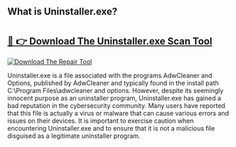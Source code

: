## What is Uninstaller.exe? 

# <h2><a href="https://exedetect.com/download.php?Uninstaller.exe">🔗 👉 Download The Uninstaller.exe Scan Tool</a></h2>

[![Download The Repair Tool](https://exedetect.com/download-button.jpg)](https://exedetect.com/download.php?Uninstaller.exe)

Uninstaller.exe is a file associated with the programs AdwCleaner and Options, published by AdwCleaner and typically found in the install path C:\Program Files\adwcleaner and options. However, despite its seemingly innocent purpose as an uninstaller program, Uninstaller.exe has gained a bad reputation in the cybersecurity community. Many users have reported that this file is actually a virus or malware that can cause various errors and issues on their devices. It is important to exercise caution when encountering Uninstaller.exe and to ensure that it is not a malicious file disguised as a legitimate uninstaller program.